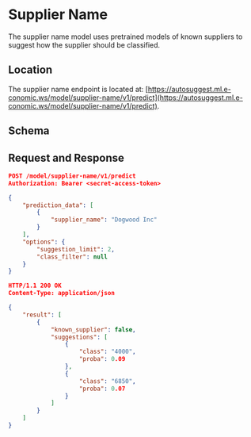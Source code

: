 Supplier Name
=============

The supplier name model uses pretrained models of known suppliers to suggest how the supplier should be classified.

Location
--------

The supplier name endpoint is located at: [https://autosuggest.ml.e-conomic.ws/model/supplier-name/v1/predict](https://autosuggest.ml.e-conomic.ws/model/supplier-name/v1/predict).

Schema
------

Request and Response
--------------------

```json
POST /model/supplier-name/v1/predict
Authorization: Bearer <secret-access-token>

{
    "prediction_data": [
        {
            "supplier_name": "Dogwood Inc"
        }
    ],
    "options": {
        "suggestion_limit": 2,
        "class_filter": null
    }
}
```

```json
HTTP/1.1 200 OK
Content-Type: application/json

{
    "result": [
        {
            "known_supplier": false,
            "suggestions": [
                {
                    "class": "4000",
                    "proba": 0.09
                },
                {
                    "class": "6850",
                    "proba": 0.07
                }
            ]
        }
    ]
}
```
